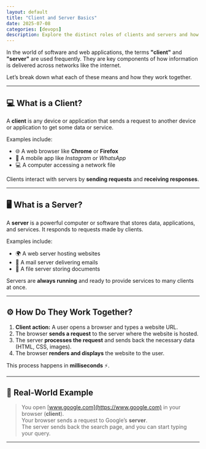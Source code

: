 ```yaml
---
layout: default
title: "Client and Server Basics"
date: 2025-07-08
categories: [devops]
description: Explore the distinct roles of clients and servers and how they seamlessly exchange information online
---
```


In the world of software and web applications, the terms **"client"** and **"server"** are used frequently. They are key components of how information is delivered across networks like the internet.  

Let’s break down what each of these means and how they work together.

---

## 💻 What is a Client?

A **client** is any device or application that sends a request to another device or application to get some data or service.  

Examples include:
- 🌐 A web browser like **Chrome** or **Firefox**
- 📱 A mobile app like *Instagram* or *WhatsApp*
- 💻 A computer accessing a network file

Clients interact with servers by **sending requests** and **receiving responses**.

---

## 🖥️ What is a Server?

A **server** is a powerful computer or software that stores data, applications, and services. It responds to requests made by clients.

Examples include:
- 🌍 A web server hosting websites
- 📧 A mail server delivering emails
- 📂 A file server storing documents

Servers are **always running** and ready to provide services to many clients at once.

---

## ⚙️ How Do They Work Together?

1. **Client action:** A user opens a browser and types a website URL.
2. The browser **sends a request** to the server where the website is hosted.
3. The server **processes the request** and sends back the necessary data (HTML, CSS, images).
4. The browser **renders and displays** the website to the user.

This process happens in **milliseconds** ⚡.

---

## 📌 Real-World Example

> You open [www.google.com](https://www.google.com) in your browser (**client**).  
> Your browser sends a request to Google’s **server**.  
> The server sends back the search page, and you can start typing your query.

---
